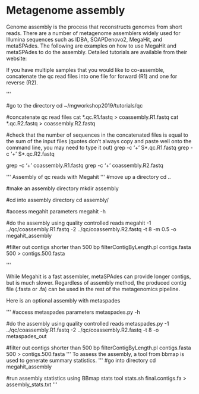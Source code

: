 # Metagenome assembly
Genome assembly is the process that reconstructs genomes from short reads. There are a number of metagenome assemblers widely used for Illumina sequences such as IDBA, SOAPDenovo2, MegaHit, and metaSPAdes. The following are examples on how to use MegaHit and metaSPAdes to do the assembly. Detailed tutorials are available from their website:

If you have multiple samples that you would like to co-assemble, concatenate the qc read files into one file for forward (R1) and one for reverse (R2).

'''

#go to the directory
cd ~/mgworkshop2019/tutorials/qc

#concatenate qc read files
cat *.qc.R1.fastq > coassembly.R1.fastq
cat *.qc.R2.fastq > coassembly.R2.fastq

#check that the number of sequences in the concatenated files is equal to the sum of the input files (quotes don’t always copy and paste well onto the command line, you may need to type it out)
grep -c ‘+’ S*.qc.R1.fastq
grep -c ‘+’ S*.qc.R2.fastq

grep -c ‘+’ coassembly.R1.fastq
grep -c ‘+’ coassembly.R2.fastq

'''
 Assembly of qc reads with Megahit
'''
#move up a directory
cd ..

#make an assembly directory
mkdir assembly

#cd into assembly directory
cd assembly/

#access megahit parameters
megahit -h

#do the assembly using quality controlled reads
megahit -1 ../qc/coassembly.R1.fastq -2 ../qc/coassembly.R2.fastq -t 8 -m 0.5 -o megahit_assembly 

#filter out contigs shorter than 500 bp
filterContigByLength.pl contigs.fasta 500 > contigs.500.fasta

'''

While Megahit is a fast assembler, metaSPAdes can provide longer contigs, but is much slower. Regardless of assembly method, the produced contig file (.fasta or .fa) can be used in the rest of the metagenomics pipeline.

Here is an optional assembly with metaspades

'''
#access metaspades parameters
metaspades.py -h

#do the assembly using quality controlled reads
metaspades.py -1 ../qc/coassembly.R1.fastq -2 ../qc/coassembly.R2.fastq -t 8 -o metaspades_out

#filter out contigs shorter than 500 bp
filterContigByLength.pl contigs.fasta 500 > contigs.500.fasta
'''
To assess the assembly, a tool from bbmap is used to generate summary statistics.
'''
#go into directory
cd megahit_assembly

#run assembly statistics using BBmap stats tool
stats.sh final.contigs.fa > assembly_stats.txt
'''
